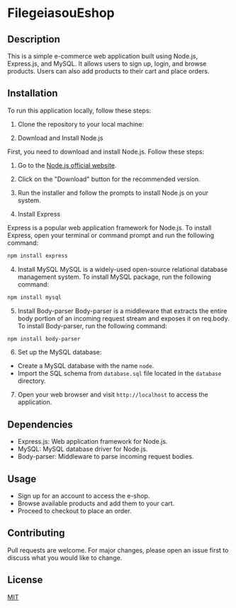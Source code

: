 # FilegeiasouEshop

## Description
This is a simple e-commerce web application built using Node.js, Express.js, and MySQL. It allows users to sign up, login, and browse products. Users can also add products to their cart and place orders.

## Installation
To run this application locally, follow these steps:

1. Clone the repository to your local machine:

2. Download and Install Node.js

First, you need to download and install Node.js. Follow these steps:

1. Go to the [Node.js official website](https://nodejs.org/en).
2. Click on the "Download" button for the recommended version.
3. Run the installer and follow the prompts to install Node.js on your system.

3. Install Express

Express is a popular web application framework for Node.js. To install Express, open your terminal or command prompt and run the following command:

```bash
npm install express
```

4. Install MySQL
MySQL is a widely-used open-source relational database management system. To install MySQL package, run the following command:

```bash
npm install mysql
```

5. Install Body-parser
Body-parser is a middleware that extracts the entire body portion of an incoming request stream and exposes it on req.body. To install Body-parser, run the following command:

```bash
npm install body-parser
```

6. Set up the MySQL database:
- Create a MySQL database with the name `node`.
- Import the SQL schema from `database.sql` file located in the `database` directory.


7. Open your web browser and visit `http://localhost` to access the application.

## Dependencies
- Express.js: Web application framework for Node.js.
- MySQL: MySQL database driver for Node.js.
- Body-parser: Middleware to parse incoming request bodies.

## Usage
- Sign up for an account to access the e-shop.
- Browse available products and add them to your cart.
- Proceed to checkout to place an order.

## Contributing
Pull requests are welcome. For major changes, please open an issue first to discuss what you would like to change.

## License
[MIT](https://choosealicense.com/licenses/mit/)

